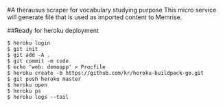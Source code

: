 #A therausus scraper for vocabulary studying purpose
This micro service will generate file that is used as imported content to Memrise.

##Ready for heroku deployment

```
$ heroku login
$ git init
$ git add -A .
$ git commit -m code
$ echo 'web: demoapp' > Procfile
$ heroku create -b https://github.com/kr/heroku-buildpack-go.git
$ git push heroku master
$ heroku open
$ heroku ps
$ heroku logs --tail
```